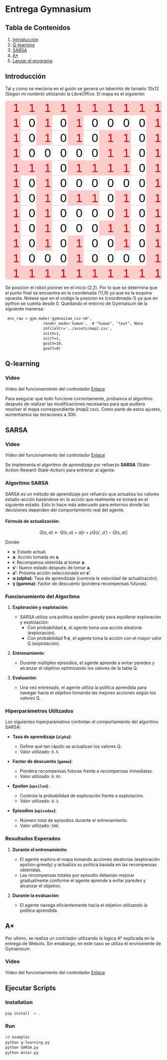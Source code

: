 # Entrega Gymnasium
## Tabla de Contenidos
1. [Introducción](#Introduccion)
2. [Q-learning](#q)
3. [SARSA](#S)
4. [A*](#A)
5. [Lanzar el programa](#i4)
## Introducción <a name="Introduccion"></a>
Tal y como se meciona en el guión se genera un laberinto de tamaño 10x12 (Según mi nombre) utilizando la LibreOffice. El mapa es el siguiente:

![Captura](images/mapa2.png)

Se posicion el robot pionner en el inicio (2,2). Por lo que se determina que el punto final se encuentra en la coordenada (11,9) ya que es la esquina opuesta. Notese que en el codigo la posicion es (coordenada-1) ya que en python se cuenta desde 0. Quedando el entorno de Gymnaisum de la siguiente maneraa:  

<pre><code> env_raw = gym.make('gymnasium_csv-v0',
                 render_mode='human',  # "human", "text", None
                 inFileStr='../assets/map2.csv',
                 initX=1,
                 initY=1,
                 goalX=10,
                 goalY=8) </code></pre>


## Q-learning <a name="q"></a>
### Video 
Video del funcionamiento del controlador
[Enlace](https://youtu.be/v7O99MD4ZUk)

Para asegurar que todo funcione correctamente, probamos el algoritmo después de realizar las modificaciones necesarias para que pudiera resolver el mapa correspondiente (map2.csv). Como parte de estos ajustes, aumentamos las iteraciones a 300.

## SARSA <a name="s"></a>
### Video
Video del funcionamiento del controlador
[Enlace](https://youtu.be/X8nPELdxMe0)

Se implementa el algoritmo de aprendizaje por refuerzo **SARSA** (State-Action-Reward-State-Action) para entrenar al agente.

### Algoritmo SARSA

SARSA es un método de aprendizaje por refuerzo que actualiza los valores estado-acción basándose en la acción que realmente se tomará en el siguiente estado. Esto lo hace más adecuado para entornos donde las decisiones dependen del comportamiento real del agente.

#### Fórmula de actualización:
$$
Q(s,a) \leftarrow Q(s,a) + \alpha [r + \gamma Q(s',a') - Q(s,a)]
$$

Donde:
- **s**: Estado actual.
- **a**: Acción tomada en **s**.
- **r**: Recompensa obtenida al tomar **a**.
- **s'**: Nuevo estado después de tomar **a**.
- **a'**: Próxima acción seleccionada en **s'**.
- **α (alpha)**: Tasa de aprendizaje (controla la velocidad de actualización).
- **γ (gamma)**: Factor de descuento (pondera recompensas futuras).


### Funcionamiento del Algoritmo

1. **Exploración y explotación**:
   - SARSA utiliza una política *epsilon-greedy* para equilibrar exploración y explotación:
     - Con probabilidad **ε**, el agente toma una acción aleatoria (exploración).
     - Con probabilidad **1-ε**, el agente toma la acción con el mayor valor Q (explotación).

2. **Entrenamiento**:
   - Durante múltiples episodios, el agente aprende a evitar paredes y alcanzar el objetivo optimizando los valores de la tabla Q.

3. **Evaluación**:
   - Una vez entrenado, el agente utiliza la política aprendida para navegar hacia el objetivo tomando las mejores acciones según los valores Q.

### Hiperparámetros Utilizados

Los siguientes hiperparámetros controlan el comportamiento del algoritmo SARSA:

- **Tasa de aprendizaje (`alpha`)**:
  - Define qué tan rápido se actualizan los valores Q.
  - Valor utilizado: `0.5`.

- **Factor de descuento (`gamma`)**:
  - Pondera recompensas futuras frente a recompensas inmediatas.
  - Valor utilizado: `0.95`.

- **Epsilon (`epsilon`)**:
  - Controla la probabilidad de exploración frente a explotación.
  - Valor utilizado: `0.3`.

- **Episodios (`episodes`)**:
  - Número total de episodios durante el entrenamiento.
  - Valor utilizado: `500`.

### Resultados Esperados

1. **Durante el entrenamiento**:
   - El agente explora el mapa tomando acciones aleatorias (exploración epsilon-greedy) y actualiza su política basada en las recompensas obtenidas.
   - Las recompensas totales por episodio deberían mejorar gradualmente conforme el agente aprende a evitar paredes y alcanzar el objetivo.

2. **Durante la evaluación**:
   - El agente navega eficientemente hacia el objetivo utilizando la política aprendida.
  
## A* <a name="A"></a>
Por ultimo, se realiza un contrlador utilizando la logica A* explicada en la entrega de Webots. Sin emabargo, en este caso se utiliza el enviromente de Gymanisum.
### Video 
Video del funcionamiento del controlador
[Enlace](https://youtu.be/_WSvWpLqmOY)

## Ejecutar Scripts <a name="i4"></a>

### Installation

```bash
pip install -e .
```

### Run

```bash
cd examples
python q-learning.py 
python SARSA.py  
python Astar.py  
```

